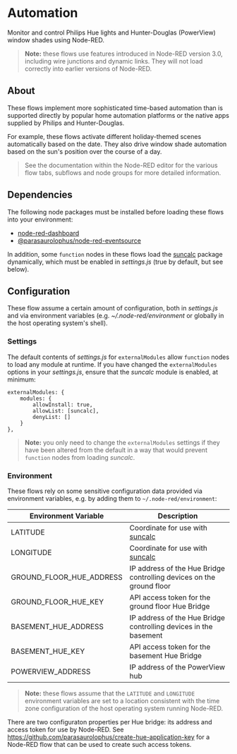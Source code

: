 # Automation

Monitor and control Philips Hue lights and Hunter-Douglas (PowerView)
window shades using Node-RED.

> **Note:** these flows use features introduced in Node-RED version 3.0,
> including wire junctions and dynamic links. They will not load
> correctly into earlier versions of Node-RED.

## About

These flows implement more sophisticated time-based automation than is
supported directly by popular home automation platforms or the native
apps supplied by Philips and Hunter-Douglas.

For example, these flows activate different holiday-themed scenes
automatically based on the date. They also drive window shade
automation based on the sun's position over the course of a day.

> See the documentation within the Node-RED editor for the various flow
> tabs, subflows and node groups for more detailed information.

## Dependencies

The following node packages must be installed before loading these
flows into your environment:

- [node-red-dashboard](https://flows.nodered.org/node/node-red-dashboard)
- [@parasaurolophus/node-red-eventsource](https://flows.nodered.org/node/@parasaurolophus/node-red-eventsource)

In addition, some `function` nodes in these flows load the
[suncalc](https://www.npmjs.com/package/suncalc) package dynamically,
which must be enabled in _settings.js_ (true by default, but see below).

## Configuration

These flow assume a certain amount of configuration, both in
_settings.js_ and via environment variables
(e.g. _~/.node-red/environment_ or globally in the host operating
system's shell).

### Settings

The default contents of _settings.js_ for `externalModules` allow
`function` nodes to load any module at runtime. If you have changed
the `externalModules` options in your _settings.js_, ensure that the
_suncalc_ module is enabled, at minimum:

```
externalModules: {
    modules: {
        allowInstall: true,
        allowList: [suncalc],
        denyList: []
    }
},
```

> **Note:** you only need to change the `externalModules` settings if
> they have been altered from the default in a way that would prevent
> `function` nodes from loading _suncalc_.

### Environment

These flows rely on some sensitive configuration data provided via
environment variables, e.g. by adding them to
`~/.node-red/environment`:

| Environment Variable     | Description                                                              |
|--------------------------|--------------------------------------------------------------------------|
| LATITUDE                 | Coordinate for use with [suncalc](https://www.npmjs.com/package/suncalc) |
| LONGITUDE                | Coordinate for use with [suncalc](https://www.npmjs.com/package/suncalc) |
| GROUND_FLOOR_HUE_ADDRESS | IP address of the Hue Bridge controlling devices on the ground floor     |
| GROUND_FLOOR_HUE_KEY     | API access token for the ground floor Hue Bridge                         |
| BASEMENT_HUE_ADDRESS     | IP address of the Hue Bridge controlling devices in the basement         |
| BASEMENT_HUE_KEY         | API access token for the basement Hue Bridge                             |
| POWERVIEW_ADDRESS        | IP address of the PowerView hub                                          |

> **Note:** these flows assume that the `LATITUDE` and `LONGITUDE`
> environment variables are set to a location consistent with the time
> zone configuration of the host operating system running Node-RED.

There are two configuraton properties per Hue bridge: its address and
access token for use by Node-RED. See
<https://github.com/parasaurolophus/create-hue-application-key> for
a Node-RED flow that can be used to create such access tokens.